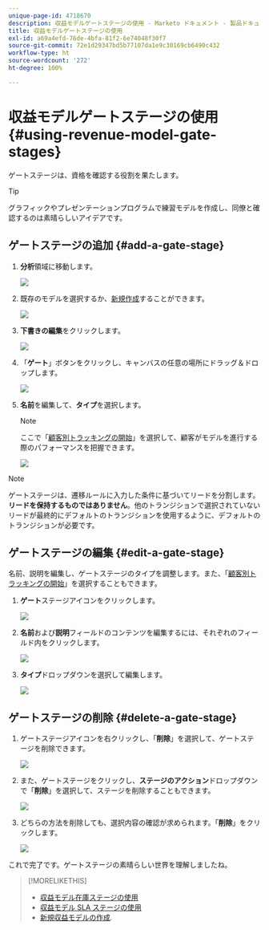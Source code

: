 ```yaml
---
unique-page-id: 4718670
description: 収益モデルゲートステージの使用 - Marketo ドキュメント - 製品ドキュメント
title: 収益モデルゲートステージの使用
exl-id: a69a4efd-76de-4bfa-81f2-6e74048f30f7
source-git-commit: 72e1d29347bd5b77107da1e9c30169cb6490c432
workflow-type: ht
source-wordcount: '272'
ht-degree: 100%

---
```


# 収益モデルゲートステージの使用 {#using-revenue-model-gate-stages}

ゲートステージは、資格を確認する役割を果たします。

>[!TIP]
>
>グラフィックやプレゼンテーションプログラムで練習モデルを作成し、同僚と確認するのは素晴らしいアイデアです。

## ゲートステージの追加 {#add-a-gate-stage}

1. **分析**&#x200B;領域に移動します。

   ![](assets/image2015-4-27-23-3a27-3a43.png)

1. 既存のモデルを選択するか、[新規作成](/help/marketo/product-docs/reporting/revenue-cycle-analytics/revenue-cycle-models/create-a-new-revenue-model.md)することができます。

   ![](assets/image2015-4-27-15-3a6-3a30.png)

1. **下書きの編集**&#x200B;をクリックします。

   ![](assets/image2015-4-27-12-3a10-3a49.png)

1. 「**ゲート**」ボタンをクリックし、キャンバスの任意の場所にドラッグ＆ドロップします。

   ![](assets/image2015-4-27-16-3a54-3a19.png)

1. **名前**&#x200B;を編集して、**タイプ**&#x200B;を選択します。

   >[!NOTE]
   >
   >ここで「[顧客別トラッキングの開始](/help/marketo/product-docs/reporting/revenue-cycle-analytics/revenue-cycle-models/start-tracking-by-account-in-the-revenue-modeler.md)」を選択して、顧客がモデルを進行する際のパフォーマンスを把握できます。

   ![](assets/image2015-4-28-12-3a1-3a7.png)

>[!NOTE]
>
>ゲートステージは、遷移ルールに入力した条件に基づいてリードを分割します。**リードを保持するものではありません**。他のトランジションで選択されていないリードが最終的にデフォルトのトランジションを使用するように、デフォルトのトランジションが必要です。

## ゲートステージの編集 {#edit-a-gate-stage}

名前、説明を編集し、ゲートステージのタイプを調整します。また、「[顧客別トラッキングの開始](/help/marketo/product-docs/reporting/revenue-cycle-analytics/revenue-cycle-models/start-tracking-by-account-in-the-revenue-modeler.md)」を選択することもできます。

1. **ゲート**&#x200B;ステージアイコンをクリックします。

   ![](assets/image2015-4-27-17-3a11-3a41.png)

1. **名前**&#x200B;および&#x200B;**説明**&#x200B;フィールドのコンテンツを編集するには、それぞれのフィールド内をクリックします。

   ![](assets/image2015-4-28-12-3a17-3a22.png)

1. **タイプ**&#x200B;ドロップダウンを選択して編集します。

   ![](assets/image2015-4-27-17-3a14-3a7.png)

## ゲートステージの削除 {#delete-a-gate-stage}

1. ゲートステージアイコンを右クリックし、「**削除**」を選択して、ゲートステージを削除できます。

   ![](assets/image2015-4-28-12-3a30-3a19.png)

1. また、ゲートステージをクリックし、**ステージのアクション**&#x200B;ドロップダウンで「**削除**」を選択して、ステージを削除することもできます。

   ![](assets/image2015-4-28-12-3a56-3a28.png)

1. どちらの方法を削除しても、選択内容の確認が求められます。「**削除**」をクリックします。

   ![](assets/image2015-4-28-12-3a52-3a22.png)

これで完了です。ゲートステージの素晴らしい世界を理解しましたね。

>[!MORELIKETHIS]
>
>* [収益モデル在庫ステージの使用](/help/marketo/product-docs/reporting/revenue-cycle-analytics/revenue-cycle-models/using-revenue-model-inventory-stages.md)
>* [収益モデル SLA ステージの使用](/help/marketo/product-docs/reporting/revenue-cycle-analytics/revenue-cycle-models/using-revenue-model-sla-stages.md)
>* [新規収益モデルの作成](/help/marketo/product-docs/reporting/revenue-cycle-analytics/revenue-cycle-models/create-a-new-revenue-model.md).

